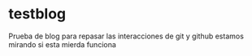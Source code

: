 # testblog
Prueba de blog para repasar las interacciones de git y github
estamos mirando si esta mierda funciona

